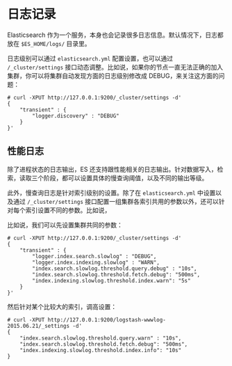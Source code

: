 # 日志记录

Elasticsearch 作为一个服务，本身也会记录很多日志信息。默认情况下，日志都放在 `$ES_HOME/logs/` 目录里。

日志级别可以通过 `elasticsearch.yml` 配置设置，也可以通过 `/_cluster/settings` 接口动态调整。比如说，如果你的节点一直无法正确的加入集群，你可以将集群自动发现方面的日志级别修改成 DEBUG，来关注这方面的问题：

```
# curl -XPUT http://127.0.0.1:9200/_cluster/settings -d'
{
    "transient" : {
        "logger.discovery" : "DEBUG"
    }
}'
```

## 性能日志

除了进程状态的日志输出，ES 还支持跟性能相关的日志输出。针对数据写入，检索，读取三个阶段，都可以设置具体的慢查询阈值，以及不同的输出等级。

此外，慢查询日志是针对索引级别的设置。除了在 `elasticsearch.yml` 中设置以及通过 `/_cluster/settings` 接口配置一组集群各索引共用的参数以外，还可以针对每个索引设置不同的参数。比如说，

比如说，我们可以先设置集群共同的参数：

```
# curl -XPUT http://127.0.0.1:9200/_cluster/settings -d'
{
    "transient" : {
        "logger.index.search.slowlog" : "DEBUG",
        "logger.index.indexing.slowlog" : "WARN",
        "index.search.slowlog.threshold.query.debug" : "10s",
        "index.search.slowlog.threshold.fetch.debug": "500ms",
        "index.indexing.slowlog.threshold.index.warn": "5s"
    }
}'
```

然后针对某个比较大的索引，调高设置：

```
# curl -XPUT http://127.0.0.1:9200/logstash-wwwlog-2015.06.21/_settings -d'
{
    "index.search.slowlog.threshold.query.warn" : "10s",
    "index.search.slowlog.threshold.fetch.debug": "500ms",
    "index.indexing.slowlog.threshold.index.info": "10s"
}
```
